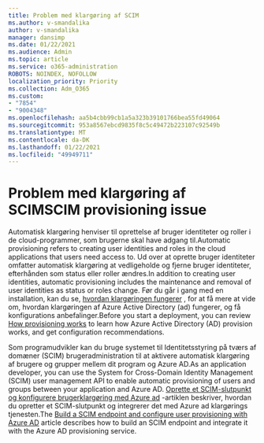 ```yaml
---
title: Problem med klargøring af SCIM
ms.author: v-smandalika
author: v-smandalika
manager: dansimp
ms.date: 01/22/2021
ms.audience: Admin
ms.topic: article
ms.service: o365-administration
ROBOTS: NOINDEX, NOFOLLOW
localization_priority: Priority
ms.collection: Adm_O365
ms.custom:
- "7854"
- "9004348"
ms.openlocfilehash: aa5b4cbb99cb1a5a323b39101766bea55fd49064
ms.sourcegitcommit: 953a8567ebcd9835f8c5c49472b223107c92549b
ms.translationtype: MT
ms.contentlocale: da-DK
ms.lasthandoff: 01/22/2021
ms.locfileid: "49949711"
---
```

# <a name="scim-provisioning-issue"></a><span data-ttu-id="975ec-102">Problem med klargøring af SCIM</span><span class="sxs-lookup"><span data-stu-id="975ec-102">SCIM provisioning issue</span></span>

<span data-ttu-id="975ec-103">Automatisk klargøring henviser til oprettelse af bruger identiteter og roller i de cloud-programmer, som brugerne skal have adgang til.</span><span class="sxs-lookup"><span data-stu-id="975ec-103">Automatic provisioning refers to creating user identities and roles in the cloud applications that users need access to.</span></span> <span data-ttu-id="975ec-104">Ud over at oprette bruger identiteter omfatter automatisk klargøring at vedligeholde og fjerne bruger identiteter, efterhånden som status eller roller ændres.</span><span class="sxs-lookup"><span data-stu-id="975ec-104">In addition to creating user identities, automatic provisioning includes the maintenance and removal of user identities as status or roles change.</span></span> <span data-ttu-id="975ec-105">Før du går i gang med en installation, kan du se, [hvordan klargøringen fungerer](https://docs.microsoft.com/azure/active-directory/app-provisioning/how-provisioning-works) , for at få mere at vide om, hvordan klargøringen af Azure Active Directory (ad) fungerer, og få konfigurations anbefalinger.</span><span class="sxs-lookup"><span data-stu-id="975ec-105">Before you start a deployment, you can review [How provisioning works](https://docs.microsoft.com/azure/active-directory/app-provisioning/how-provisioning-works) to learn how Azure Active Directory (AD) provision works, and get configuration recommendations.</span></span>

<span data-ttu-id="975ec-106">Som programudvikler kan du bruge systemet til Identitetsstyring på tværs af domæner (SCIM) brugeradministration til at aktivere automatisk klargøring af brugere og grupper mellem dit program og Azure AD.</span><span class="sxs-lookup"><span data-stu-id="975ec-106">As an application developer, you can use the System for Cross-Domain Identity Management (SCIM) user management API to enable automatic provisioning of users and groups between your application and Azure AD.</span></span> <span data-ttu-id="975ec-107">[Oprette et SCIM-slutpunkt og konfigurere brugerklargøring med Azure ad](https://docs.microsoft.com/azure/active-directory/app-provisioning/use-scim-to-provision-users-and-groups) -artiklen beskriver, hvordan du opretter et SCIM-slutpunkt og integrerer det med Azure ad klargørings tjenesten.</span><span class="sxs-lookup"><span data-stu-id="975ec-107">The [Build a SCIM endpoint and configure user provisioning with Azure AD](https://docs.microsoft.com/azure/active-directory/app-provisioning/use-scim-to-provision-users-and-groups) article describes how to build an SCIM endpoint and integrate it with the Azure AD provisioning service.</span></span>



